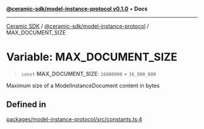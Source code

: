 [**@ceramic-sdk/model-instance-protocol v0.1.0**](../README.md) • **Docs**

***

[Ceramic SDK](../../../README.md) / [@ceramic-sdk/model-instance-protocol](../README.md) / MAX\_DOCUMENT\_SIZE

# Variable: MAX\_DOCUMENT\_SIZE

> `const` **MAX\_DOCUMENT\_SIZE**: `16000000` = `16_000_000`

Maximum size of a ModelInstanceDocument content in bytes

## Defined in

[packages/model-instance-protocol/src/constants.ts:4](https://github.com/ceramicstudio/ceramic-sdk/blob/a220cbca7950f690af7f3d03a0023681bb9f5426/packages/model-instance-protocol/src/constants.ts#L4)
